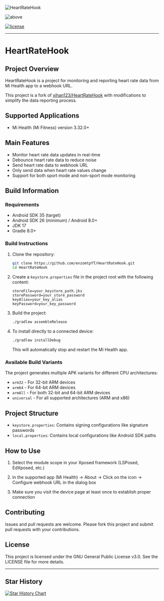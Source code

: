 ![HeartRateHook](https://socialify.git.ci/enzomtpYT/HeartRateHook/image?font=Inter&forks=1&issues=1&language=1&name=1&owner=1&pattern=Solid&pulls=1&stargazers=1&theme=Auto)

![above](https://img.shields.io/badge/Android-8.0%20or%20above-brightgreen.svg)

[![license](https://img.shields.io/github/license/enzomtpYT/HeartRateHook.svg)](https://www.gnu.org/licenses/gpl-3.0.html)

---

# HeartRateHook

## Project Overview

HeartRateHook is a project for monitoring and reporting heart rate data from Mi Health app to a webhook URL.

This project is a fork of [xihan123/HeartRateHook](https://github.com/xihan123/HeartRateHook) with modifications to simplify the data reporting process.

## Supported Applications

* Mi Health (Mi Fitness) version 3.32.0+

## Main Features

* Monitor heart rate data updates in real-time
* Debounce heart rate data to reduce noise
* Send heart rate data to webhook URL
* Only send data when heart rate values change
* Support for both sport mode and non-sport mode monitoring

## Build Information

### Requirements

* Android SDK 35 (target)
* Android SDK 26 (minimum) / Android 8.0+
* JDK 17
* Gradle 8.0+

### Build Instructions

1. Clone the repository:
   ```bash
   git clone https://github.com/enzomtpYT/HeartRateHook.git
   cd HeartRateHook
   ```

2. Create a `keystore.properties` file in the project root with the following content:
   ```properties
   storeFile=your_keystore_path.jks
   storePassword=your_store_password
   keyAlias=your_key_alias
   keyPassword=your_key_password
   ```

3. Build the project:
   ```bash
   ./gradlew assembleRelease
   ```

4. To install directly to a connected device:
   ```bash
   ./gradlew installDebug
   ```
   This will automatically stop and restart the Mi Health app.

### Available Build Variants

The project generates multiple APK variants for different CPU architectures:

* `arm32` - For 32-bit ARM devices
* `arm64` - For 64-bit ARM devices
* `armAll` - For both 32-bit and 64-bit ARM devices
* `universal` - For all supported architectures (ARM and x86)

## Project Structure

* `keystore.properties`: Contains signing configurations like signature passwords
* `local.properties`: Contains local configurations like Android SDK paths

## How to Use

1. Select the module scope in your Xposed framework (LSPosed, EdXposed, etc.)

2. In the supported app (Mi Health) -> About -> Click on the icon -> Configure webhook URL in the dialog box

3. Make sure you visit the device page at least once to establish proper connection

## Contributing

Issues and pull requests are welcome. Please fork this project and submit pull requests with your contributions.

## License

This project is licensed under the GNU General Public License v3.0. See the LICENSE file for more details.

---

## Star History

[![Star History Chart](https://api.star-history.com/svg?repos=enzomtpYT/HeartRateHook&type=Date)](https://star-history.com/#enzomtpYT/HeartRateHook&Date)
